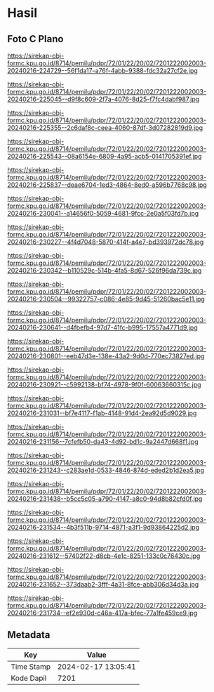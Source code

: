 # Hasil

## Foto C Plano

https://sirekap-obj-formc.kpu.go.id/8714/pemilu/pdpr/72/01/22/20/02/7201222002003-20240216-224729--56f1da17-a76f-4abb-9388-fdc32a27cf2e.jpg

https://sirekap-obj-formc.kpu.go.id/8714/pemilu/pdpr/72/01/22/20/02/7201222002003-20240216-225045--d9f8c609-2f7a-4076-8d25-f7fc4dabf987.jpg

https://sirekap-obj-formc.kpu.go.id/8714/pemilu/pdpr/72/01/22/20/02/7201222002003-20240216-225355--2c6daf8c-ceea-4060-87df-3d07282819d9.jpg

https://sirekap-obj-formc.kpu.go.id/8714/pemilu/pdpr/72/01/22/20/02/7201222002003-20240216-225543--08a6154e-6809-4a95-acb5-0141705391ef.jpg

https://sirekap-obj-formc.kpu.go.id/8714/pemilu/pdpr/72/01/22/20/02/7201222002003-20240216-225837--deae6704-1ed3-4864-8ed0-a596b7768c98.jpg

https://sirekap-obj-formc.kpu.go.id/8714/pemilu/pdpr/72/01/22/20/02/7201222002003-20240216-230041--a14656f0-5059-4681-9fcc-2e0a5f03fd7b.jpg

https://sirekap-obj-formc.kpu.go.id/8714/pemilu/pdpr/72/01/22/20/02/7201222002003-20240216-230227--4f4d7048-5870-414f-a4e7-bd393972dc78.jpg

https://sirekap-obj-formc.kpu.go.id/8714/pemilu/pdpr/72/01/22/20/02/7201222002003-20240216-230342--b110529c-514b-4fa5-8d67-526f96da739c.jpg

https://sirekap-obj-formc.kpu.go.id/8714/pemilu/pdpr/72/01/22/20/02/7201222002003-20240216-230504--99322757-c086-4e85-9d45-51260bac5e11.jpg

https://sirekap-obj-formc.kpu.go.id/8714/pemilu/pdpr/72/01/22/20/02/7201222002003-20240216-230641--d4fbefb4-97d7-41fc-b995-17557a4771d9.jpg

https://sirekap-obj-formc.kpu.go.id/8714/pemilu/pdpr/72/01/22/20/02/7201222002003-20240216-230801--eeb47d3e-138e-43a2-9d0d-770ec73827ed.jpg

https://sirekap-obj-formc.kpu.go.id/8714/pemilu/pdpr/72/01/22/20/02/7201222002003-20240216-230921--c5992138-bf74-4978-9f0f-60063660315c.jpg

https://sirekap-obj-formc.kpu.go.id/8714/pemilu/pdpr/72/01/22/20/02/7201222002003-20240216-231031--bf7e4117-f1ab-4148-91d4-2ea92d5d9029.jpg

https://sirekap-obj-formc.kpu.go.id/8714/pemilu/pdpr/72/01/22/20/02/7201222002003-20240216-231156--7cfefb50-da43-4d92-bd1c-9a2447d668f1.jpg

https://sirekap-obj-formc.kpu.go.id/8714/pemilu/pdpr/72/01/22/20/02/7201222002003-20240216-231243--c283ae1d-0533-4846-874d-eded2b1d2ea5.jpg

https://sirekap-obj-formc.kpu.go.id/8714/pemilu/pdpr/72/01/22/20/02/7201222002003-20240216-231438--b5cc5c05-a790-4147-a8c0-94d8b82cfd0f.jpg

https://sirekap-obj-formc.kpu.go.id/8714/pemilu/pdpr/72/01/22/20/02/7201222002003-20240216-231534--4b3f511b-9714-4871-a3f1-9d93864225d2.jpg

https://sirekap-obj-formc.kpu.go.id/8714/pemilu/pdpr/72/01/22/20/02/7201222002003-20240216-231612--57402f22-d8cb-4e1c-8251-133c0c76430c.jpg

https://sirekap-obj-formc.kpu.go.id/8714/pemilu/pdpr/72/01/22/20/02/7201222002003-20240216-231652--373daab2-3fff-4a31-8fce-abb306d34d3a.jpg

https://sirekap-obj-formc.kpu.go.id/8714/pemilu/pdpr/72/01/22/20/02/7201222002003-20240216-231734--ef2e930d-c46a-417a-bfec-77a1fe459ce9.jpg


## Metadata

| Key        | Value               |
| ---------- | ------------------- |
| Time Stamp | 2024-02-17 13:05:41 |
| Kode Dapil | 7201                |



